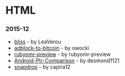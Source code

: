 # HTML

### 2015-12
- [bliss](https://github.com/LeaVerou/bliss) - by LeaVerou
- [adblock-to-bitcoin](https://github.com/owocki/adblock-to-bitcoin) - by owocki
- [rubyomr-preview](https://github.com/rubyomr-preview/rubyomr-preview) - by rubyomr-preview
- [Android-Ptr-Comparison](https://github.com/desmond1121/Android-Ptr-Comparison) - by desmond1121
- [snapdrop](https://github.com/capira12/snapdrop) - by capira12
